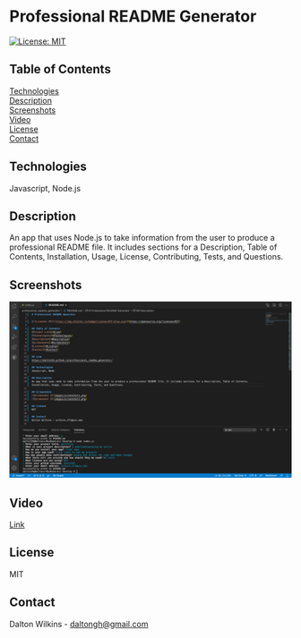 # Professional README Generator

[![License: MIT](https://img.shields.io/badge/License-MIT-blue.svg)](https://opensource.org/licenses/MIT)

## Table of Contents
[Technologies](#Technologies)  
[Description](#Description)  
[Screenshots](#Screenshots)  
[Video](#Video)  
[License](#License)  
[Contact](#Contact)

## Technologies
Javascript, Node.js

## Description
An app that uses Node.js to take information from the user to produce a professional README file. It includes sections for a Description, Table of Contents, Installation, Usage, License, Contributing, Tests, and Questions.

## Screenshots
![Screenshot 1](images/screenshot.png)

## Video
[Link](https://drive.google.com/file/d/1xf-MWEYw272LeOLWWB3GVT3qa4BWIgKK/view)

## License
MIT

## Contact
Dalton Wilkins - daltongh@gmail.com
